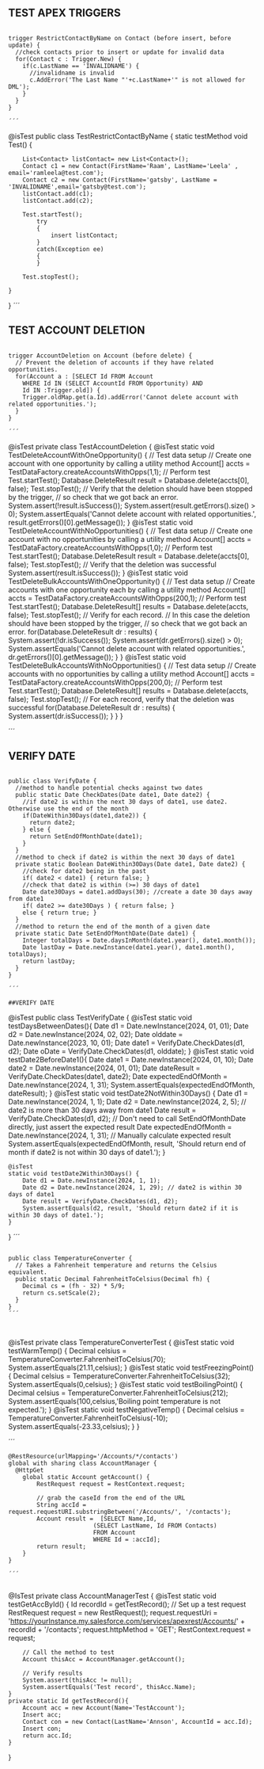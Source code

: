 ## TEST APEX TRIGGERS
```

trigger RestrictContactByName on Contact (before insert, before update) {
  //check contacts prior to insert or update for invalid data
  for(Contact c : Trigger.New) {
    if(c.LastName == 'INVALIDNAME') {
      //invalidname is invalid
      c.AddError('The Last Name "'+c.LastName+'" is not allowed for DML');
    }
  }
}

´´´

```

@isTest
public class TestRestrictContactByName {
static testMethod void  Test() 
    {
    
        List<Contact> listContact= new List<Contact>();
        Contact c1 = new Contact(FirstName='Raam', LastName='Leela' , email='ramleela@test.com');
        Contact c2 = new Contact(FirstName='gatsby', LastName = 'INVALIDNAME',email='gatsby@test.com');
        listContact.add(c1);
        listContact.add(c2);
        
        Test.startTest();
            try
            {
                insert listContact;
            }
            catch(Exception ee)
            {
            }
        
        Test.stopTest(); 
        
    }
}
´´´


## TEST ACCOUNT DELETION
```

trigger AccountDeletion on Account (before delete) {
  // Prevent the deletion of accounts if they have related opportunities.
  for(Account a : [SELECT Id FROM Account
    WHERE Id IN (SELECT AccountId FROM Opportunity) AND
    Id IN :Trigger.old]) {
    Trigger.oldMap.get(a.Id).addError('Cannot delete account with related opportunities.');
  }
}

´´´

```

@isTest
private class TestAccountDeletion {
  @isTest
  static void TestDeleteAccountWithOneOpportunity() {
    // Test data setup
    // Create one account with one opportunity by calling a utility method
    Account[] accts = TestDataFactory.createAccountsWithOpps(1,1);
    // Perform test
    Test.startTest();
      Database.DeleteResult result = Database.delete(accts[0], false);
    Test.stopTest();
    // Verify that the deletion should have been stopped by the trigger,
    // so check that we got back an error.
    System.assert(!result.isSuccess());
    System.assert(result.getErrors().size() > 0);
    System.assertEquals('Cannot delete account with related opportunities.',
      result.getErrors()[0].getMessage());
  }
  @isTest
  static void TestDeleteAccountWithNoOpportunities() {
    // Test data setup
    // Create one account with no opportunities by calling a utility method
    Account[] accts = TestDataFactory.createAccountsWithOpps(1,0);
    // Perform test
    Test.startTest();
      Database.DeleteResult result = Database.delete(accts[0], false);
    Test.stopTest();
    // Verify that the deletion was successful
    System.assert(result.isSuccess());
  }
  @isTest
  static void TestDeleteBulkAccountsWithOneOpportunity() {
    // Test data setup
    // Create accounts with one opportunity each by calling a utility method
    Account[] accts = TestDataFactory.createAccountsWithOpps(200,1);
    // Perform test
    Test.startTest();
      Database.DeleteResult[] results = Database.delete(accts, false);
    Test.stopTest();
    // Verify for each record.
    // In this case the deletion should have been stopped by the trigger,
    // so check that we got back an error.
    for(Database.DeleteResult dr : results) {
      System.assert(!dr.isSuccess());
      System.assert(dr.getErrors().size() > 0);
      System.assertEquals('Cannot delete account with related opportunities.',
        dr.getErrors()[0].getMessage());
    }
  }
  @isTest
  static void TestDeleteBulkAccountsWithNoOpportunities() {
    // Test data setup
    // Create accounts with no opportunities by calling a utility method
    Account[] accts = TestDataFactory.createAccountsWithOpps(200,0);
    // Perform test
    Test.startTest();
      Database.DeleteResult[] results = Database.delete(accts, false);
    Test.stopTest();
    // For each record, verify that the deletion was successful
    for(Database.DeleteResult dr : results) {
      System.assert(dr.isSuccess());
    }
  }
}

´´´

## VERIFY DATE 
```

public class VerifyDate {
  //method to handle potential checks against two dates
  public static Date CheckDates(Date date1, Date date2) {
    //if date2 is within the next 30 days of date1, use date2.  Otherwise use the end of the month
    if(DateWithin30Days(date1,date2)) {
      return date2;
    } else {
      return SetEndOfMonthDate(date1);
    }
  }
  //method to check if date2 is within the next 30 days of date1
  private static Boolean DateWithin30Days(Date date1, Date date2) {
    //check for date2 being in the past
    if( date2 < date1) { return false; }
    //check that date2 is within (>=) 30 days of date1
    Date date30Days = date1.addDays(30); //create a date 30 days away from date1
    if( date2 >= date30Days ) { return false; }
    else { return true; }
  }
  //method to return the end of the month of a given date
  private static Date SetEndOfMonthDate(Date date1) {
    Integer totalDays = Date.daysInMonth(date1.year(), date1.month());
    Date lastDay = Date.newInstance(date1.year(), date1.month(), totalDays);
    return lastDay;
  }
}

´´´

##VERIFY DATE

```
@isTest
public class TestVerifyDate {
    @isTest
    static void testDaysBetweenDates(){
        Date d1 = Date.newInstance(2024, 01, 01);
        Date d2 = Date.newInstance(2024, 02, 02);
        Date olddate = Date.newInstance(2023, 10, 01);
        Date date1 = VerifyDate.CheckDates(d1, d2);
        Date oDate = VerifyDate.CheckDates(d1, olddate);
    }
    @isTest
    static void testDate2BeforeDate1(){
        Date date1 = Date.newInstance(2024, 01, 10);
        Date date2 = Date.newInstance(2024, 01, 01);
        Date dateResult = VerifyDate.CheckDates(date1, date2);
		Date expectedEndOfMonth = Date.newInstance(2024, 1, 31);
            System.assertEquals(expectedEndOfMonth, dateResult);
    }
        @isTest
    static void testDate2NotWithin30Days() {
        Date d1 = Date.newInstance(2024, 1, 1);
        Date d2 = Date.newInstance(2024, 2, 5); // date2 is more than 30 days away from date1
        Date result = VerifyDate.CheckDates(d1, d2);
        // Don't need to call SetEndOfMonthDate directly, just assert the expected result
        Date expectedEndOfMonth = Date.newInstance(2024, 1, 31); // Manually calculate expected result
        System.assertEquals(expectedEndOfMonth, result, 'Should return end of month if date2 is not within 30 days of date1.');
    }

    @isTest
    static void testDate2Within30Days() {
        Date d1 = Date.newInstance(2024, 1, 1);
        Date d2 = Date.newInstance(2024, 1, 29); // date2 is within 30 days of date1
        Date result = VerifyDate.CheckDates(d1, d2);
        System.assertEquals(d2, result, 'Should return date2 if it is within 30 days of date1.');
    }
}
´´´



```

public class TemperatureConverter {
  // Takes a Fahrenheit temperature and returns the Celsius equivalent.
  public static Decimal FahrenheitToCelsius(Decimal fh) {
    Decimal cs = (fh - 32) * 5/9;
    return cs.setScale(2);
  }
}
´´´



```

@isTest
private class TemperatureConverterTest {
  @isTest static void testWarmTemp() {
    Decimal celsius = TemperatureConverter.FahrenheitToCelsius(70);
    System.assertEquals(21.11,celsius);
  }
  @isTest static void testFreezingPoint() {
    Decimal celsius = TemperatureConverter.FahrenheitToCelsius(32);
    System.assertEquals(0,celsius);
  }
  @isTest static void testBoilingPoint() {
    Decimal celsius = TemperatureConverter.FahrenheitToCelsius(212);
    System.assertEquals(100,celsius,'Boiling point temperature is not expected.');
  }
  @isTest static void testNegativeTemp() {
    Decimal celsius = TemperatureConverter.FahrenheitToCelsius(-10);
    System.assertEquals(-23.33,celsius);
  }
}

´´´

```
@RestResource(urlMapping='/Accounts/*/contacts')
global with sharing class AccountManager {
  @HttpGet
    global static Account getAccount() {
        RestRequest request = RestContext.request;

        // grab the caseId from the end of the URL
        String accId = request.requestURI.substringBetween('/Accounts/', '/contacts');
        Account result =  [SELECT Name,Id, 
						(SELECT LastName, Id FROM Contacts)
                        FROM Account
                        WHERE Id = :accId];
        return result;
    }
}

´´´


```

@IsTest
private class AccountManagerTest {
    @isTest static void testGetAccById() {
   Id recordId = getTestRecord();
        // Set up a test request
        RestRequest request = new RestRequest();
        request.requestUri =
            'https://yourInstance.my.salesforce.com/services/apexrest/Accounts/' + recordId + '/contacts';
        request.httpMethod = 'GET';
        RestContext.request = request;
        
        // Call the method to test
        Account thisAcc = AccountManager.getAccount();
        
        // Verify results
        System.assert(thisAcc != null);
        System.assertEquals('Test record', thisAcc.Name);
    }
    private static Id getTestRecord(){
        Account acc = new Account(Name='TestAccount');
        Insert acc;
        Contact con = new Contact(LastName='Annson', AccountId = acc.Id);
        Insert con;
        return acc.Id;
    }

}
```
